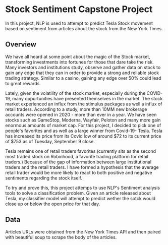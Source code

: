 # Stock Sentiment Capstone Project
In this project, NLP is used to attempt to predict Tesla Stock movement based on sentiment from articles about the stock from the New York Times. 

## Overview
We have all heard at some point about the magic of the Stock market, transforming investments into fortunes for those that dare take the risk. Many investors and institutions study, observe and gather data on stock to gain any edge that they can in order to provide a strong and reliable stock trading strategy. Similar to a casino, gaining any edge over 50% could lead to great rewards. 

Lately, given the volatility of the stock market, especially during the COVID-19, many oppurtunities have presented themselves in the market. The stock market experienced an influx from the stimulus packages as well a influx of retail traders. According to a study, more than 10MM new brokerage accounts were opened in 2020 - more than ever in a year. We have seen stocks such as GameStop, Moderna, Wayfair, Peloton and many more gain enormous amounts of market cap. For this project, I decided to pick one of people's favorites and as well as a large winner from Covid-19- Tesla. Tesla has increased its price from its Covid low of around $72 to its current price of $753 as of Tuesday, September 9 close.

Tesla remains one of retail traders favorites (currently sits as the second most traded stock on Robinhood, a favorite trading platform for retail traders.) Because of the gap of information between large institutional traders and the retail traders. I have formed a hypothesis that the average retail trader would be more likely to react to both positive and negative sentiments regarding the stock itself.

To try and prove this, this project attemps to use NLP's Sentiment analysis tools to solve a classification problem. Given an article released about Tesla, my classifier model will attempt to predict wether the sotck would close up or below the open price for that day. 

## Data
Articles URLs were obtained from the New York Times API and then paired with beautiful soup to scrape the body of the articles. 

